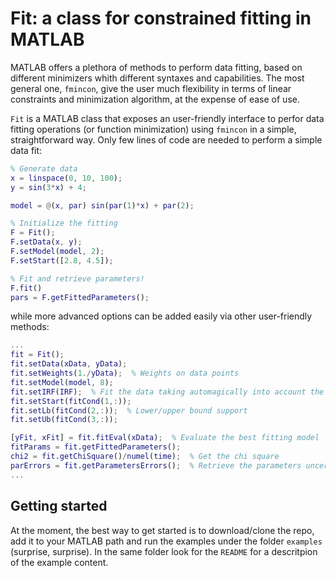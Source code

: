 # Fit: a class for constrained fitting in MATLAB

MATLAB offers a plethora of methods to perform data fitting, based on different minimizers whith different syntaxes and capabilities. The most general one, `fmincon`, give the user much flexibility in terms of linear constraints and minimization algorithm, at the expense of ease of use.

`Fit` is a MATLAB class that exposes an user-friendly interface to perfor data fitting operations (or function minimization) using `fmincon` in a simple, straightforward way.
Only few lines of code are needed to perform a simple data fit:
```MATLAB
% Generate data
x = linspace(0, 10, 100);
y = sin(3*x) + 4;

model = @(x, par) sin(par(1)*x) + par(2);

% Initialize the fitting
F = Fit();
F.setData(x, y);
F.setModel(model, 2);
F.setStart([2.8, 4.5]);

% Fit and retrieve parameters!
F.fit()
pars = F.getFittedParameters();
```
while more advanced options can be added easily via other user-friendly methods:
```MATLAB
...
fit = Fit();
fit.setData(xData, yData);
fit.setWeights(1./yData);  % Weights on data points
fit.setModel(model, 8);
fit.setIRF(IRF);  % Fit the data taking automagically into account the system IRF
fit.setStart(fitCond(1,:));
fit.setLb(fitCond(2,:));  % Lower/upper bound support
fit.setUb(fitCond(3,:));

[yFit, xFit] = fit.fitEval(xData);  % Evaluate the best fitting model
fitParams = fit.getFittedParameters();
chi2 = fit.getChiSquare()/numel(time);  % Get the chi square
parErrors = fit.getParametersErrors();  % Retrieve the parameters uncertainties
...
```

## Getting started

At the moment, the best way to get started is to download/clone the repo, add it to your MATLAB path and run the examples under the folder `examples` (surprise, surprise).
In the same folder look for the `README` for a descritpion of the example content.



<!-- ## Content

 * Fit.m
 * fshift.m -->